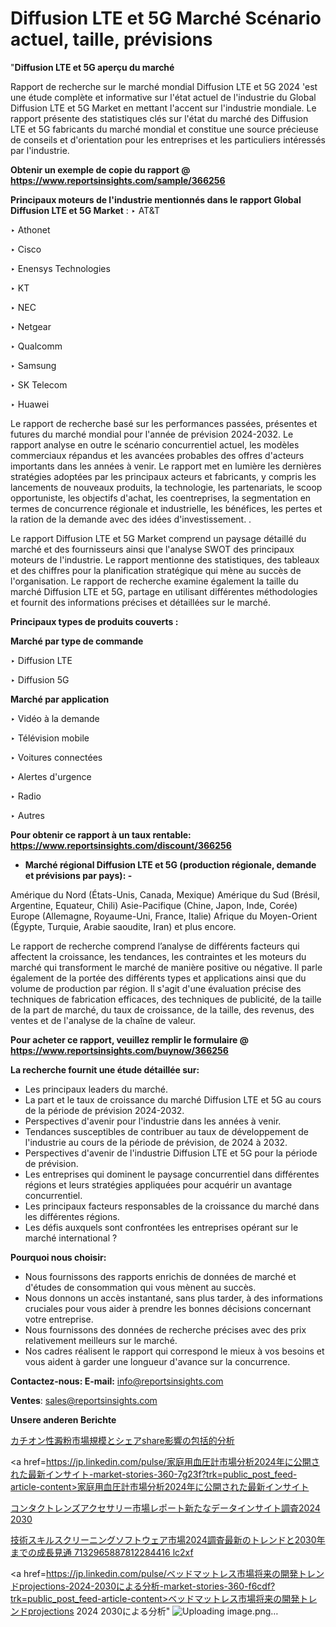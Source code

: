 # Diffusion LTE et 5G Marché Scénario actuel, taille, prévisions

"<strong>Diffusion LTE et 5G aperçu du marché</strong>

Rapport de recherche sur le marché mondial Diffusion LTE et 5G 2024 'est une étude complète et informative sur l'état actuel de l'industrie du Global Diffusion LTE et 5G Market en mettant l'accent sur l'industrie mondiale. Le rapport présente des statistiques clés sur l'état du marché des Diffusion LTE et 5G fabricants du marché mondial et constitue une source précieuse de conseils et d'orientation pour les entreprises et les particuliers intéressés par l'industrie.

<strong>Obtenir un exemple de copie du rapport @ <a href=https://www.reportsinsights.com/sample/366256>https://www.reportsinsights.com/sample/366256</a></strong>

<strong>Principaux moteurs de l'industrie mentionnés dans le rapport Global Diffusion LTE et 5G Market</strong> :
‣ AT&T

‣ Athonet

‣ Cisco

‣ Enensys Technologies

‣ KT

‣ NEC

‣ Netgear

‣ Qualcomm

‣ Samsung

‣ SK Telecom

‣ Huawei

Le rapport de recherche basé sur les performances passées, présentes et futures du marché mondial pour l'année de prévision 2024-2032. Le rapport analyse en outre le scénario concurrentiel actuel, les modèles commerciaux répandus et les avancées probables des offres d'acteurs importants dans les années à venir. Le rapport met en lumière les dernières stratégies adoptées par les principaux acteurs et fabricants, y compris les lancements de nouveaux produits, la technologie, les partenariats, le scoop opportuniste, les objectifs d'achat, les coentreprises, la segmentation en termes de concurrence régionale et industrielle, les bénéfices, les pertes et la ration de la demande avec des idées d'investissement. .

Le rapport Diffusion LTE et 5G Market comprend un paysage détaillé du marché et des fournisseurs ainsi que l'analyse SWOT des principaux moteurs de l'industrie. Le rapport mentionne des statistiques, des tableaux et des chiffres pour la planification stratégique qui mène au succès de l'organisation. Le rapport de recherche examine également la taille du marché Diffusion LTE et 5G, partage en utilisant différentes méthodologies et fournit des informations précises et détaillées sur le marché.

<strong>Principaux types de produits couverts :</strong>

<strong>Marché par type de commande</strong>

‣ Diffusion LTE

‣ Diffusion 5G

<strong>Marché par application</strong>

‣ Vidéo à la demande

‣ Télévision mobile

‣ Voitures connectées

‣ Alertes d'urgence

‣ Radio

‣ Autres

<strong>Pour obtenir ce rapport à un taux rentable: <a href=https://www.reportsinsights.com/discount/366256>https://www.reportsinsights.com/discount/366256</a></strong>
<ul>
  <li><strong>Marché régional Diffusion LTE et 5G (production régionale, demande et prévisions par pays): -</strong></li>
</ul>
Amérique du Nord (États-Unis, Canada, Mexique)
Amérique du Sud (Brésil, Argentine, Equateur, Chili)
Asie-Pacifique (Chine, Japon, Inde, Corée)
Europe (Allemagne, Royaume-Uni, France, Italie)
Afrique du Moyen-Orient (Égypte, Turquie, Arabie saoudite, Iran) et plus encore.

Le rapport de recherche comprend l’analyse de différents facteurs qui affectent la croissance, les tendances, les contraintes et les moteurs du marché qui transforment le marché de manière positive ou négative. Il parle également de la portée des différents types et applications ainsi que du volume de production par région. Il s'agit d'une évaluation précise des techniques de fabrication efficaces, des techniques de publicité, de la taille de la part de marché, du taux de croissance, de la taille, des revenus, des ventes et de l'analyse de la chaîne de valeur.

<strong>Pour acheter ce rapport, veuillez remplir le formulaire @   <a href=https://www.reportsinsights.com/buynow/366256>https://www.reportsinsights.com/buynow/366256</a></strong>

<strong>La recherche fournit une étude détaillée sur:</strong>
<ul>
  <li>Les principaux leaders du marché.</li>
  <li>La part et le taux de croissance du marché Diffusion LTE et 5G au cours de la période de prévision 2024-2032.</li>
  <li>Perspectives d'avenir pour l'industrie dans les années à venir.</li>
  <li>Tendances susceptibles de contribuer au taux de développement de l'industrie au cours de la période de prévision, de 2024 à 2032.</li>
  <li>Perspectives d'avenir de l'industrie Diffusion LTE et 5G pour la période de prévision.</li>
  <li>Les entreprises qui dominent le paysage concurrentiel dans différentes régions et leurs stratégies appliquées pour acquérir un avantage concurrentiel.</li>
  <li>Les principaux facteurs responsables de la croissance du marché dans les différentes régions.</li>
  <li>Les défis auxquels sont confrontées les entreprises opérant sur le marché international ?</li>
</ul>
<strong>Pourquoi nous choisir:</strong>
<ul>
  <li>Nous fournissons des rapports enrichis de données de marché et d'études de consommation qui vous mènent au succès.</li>
  <li>Nous donnons un accès instantané, sans plus tarder, à des informations cruciales pour vous aider à prendre les bonnes décisions concernant votre entreprise.</li>
  <li>Nous fournissons des données de recherche précises avec des prix relativement meilleurs sur le marché.</li>
  <li>Nos cadres réalisent le rapport qui correspond le mieux à vos besoins et vous aident à garder une longueur d'avance sur la concurrence.</li>
</ul>
<strong>Contactez-nous:
</strong><strong>E-mail:</strong> <a href=mailto:info@reportsinsights.com>info@reportsinsights.com</a>

<strong>Ventes</strong>: <a href=mailto:sales@reportsinsights.com>sales@reportsinsights.com</a>

<strong>Unsere anderen Berichte</strong>

<a href=https://www.linkedin.com/pulse/カチオン性澱粉市場規模とシェアshare影響の包括的分析-healthscope-news-245-uah2f/>カチオン性澱粉市場規模とシェアshare影響の包括的分析</a>

<a href=https://jp.linkedin.com/pulse/家庭用血圧計市場分析2024年に公開された最新インサイト-market-stories-360-7g23f?trk=public_post_feed-article-content>家庭用血圧計市場分析2024年に公開された最新インサイト</a>

<a href=https://www.linkedin.com/pulse/コンタクトレンズアクセサリー市場レポート新たなデータインサイト調査2024-2030-infopulse-daily-360-fqnre/>コンタクトレンズアクセサリー市場レポート新たなデータインサイト調査2024 2030</a>

<a href=https://www.linkedin.com/pulse/技術スキルスクリーニングソフトウェア市場2024調査最新のトレンドと2030年までの成長見通-7132965887812284416-lc2xf/>技術スキルスクリーニングソフトウェア市場2024調査最新のトレンドと2030年までの成長見通 7132965887812284416 lc2xf</a>

<a href=https://jp.linkedin.com/pulse/ベッドマットレス市場将来の開発トレンドprojections-2024-2030による分析-market-stories-360-f6cdf?trk=public_post_feed-article-content>ベッドマットレス市場将来の開発トレンドprojections 2024 2030による分析</a>"
![Uploading image.png…]()
